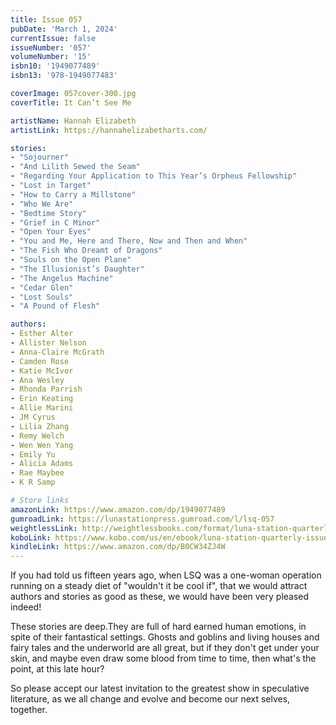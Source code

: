```yaml
---
title: Issue 057
pubDate: 'March 1, 2024'
currentIssue: false
issueNumber: '057'
volumeNumber: '15'
isbn10: '1949077489'
isbn13: '978-1949077483'

coverImage: 057cover-300.jpg
coverTitle: It Can’t See Me

artistName: Hannah Elizabeth
artistLink: https://hannahelizabetharts.com/

stories: 
- "Sojourner"
- "And Lilith Sewed the Seam"
- "Regarding Your Application to This Year’s Orpheus Fellowship"
- "Lost in Target"
- "How to Carry a Millstone"
- "Who We Are"
- "Bedtime Story"
- "Grief in C Minor"
- "Open Your Eyes"
- "You and Me, Here and There, Now and Then and When"
- "The Fish Who Dreamt of Dragons"
- "Souls on the Open Plane"
- "The Illusionist’s Daughter"
- "The Angelus Machine"
- "Cedar Glen"
- "Lost Souls"
- "A Pound of Flesh"

authors: 
- Esther Alter
- Allister Nelson
- Anna-Claire McGrath
- Camden Rose
- Katie McIvor
- Ana Wesley
- Rhonda Parrish
- Erin Keating
- Allie Marini
- JM Cyrus
- Lilia Zhang
- Remy Welch
- Wen Wen Yang
- Emily Yu
- Alicia Adams
- Rae Maybee
- K R Samp

# Store links
amazonLink: https://www.amazon.com/dp/1949077489
gumroadLink: https://lunastationpress.gumroad.com/l/lsq-057
weightlessLink: http://weightlessbooks.com/format/luna-station-quarterly-issue-57
koboLink: https://www.kobo.com/us/en/ebook/luna-station-quarterly-issue-057
kindleLink: https://www.amazon.com/dp/B0CW34ZJ4W
---
```

If you had told us fifteen years ago, when LSQ was a one-woman operation running on a steady diet of "wouldn't it be cool if", that we would attract authors and stories as good as these, we would have been very pleased indeed!

These stories are deep.They are full of hard earned human emotions, in spite of their fantastical settings. Ghosts and goblins and living houses and fairy tales and the underworld are all great, but if they don't get under your skin, and maybe even draw some blood from time to time, then what's the point, at this late hour?

So please accept our latest invitation to the greatest show in speculative literature, as we all change and evolve and become our next selves, together.